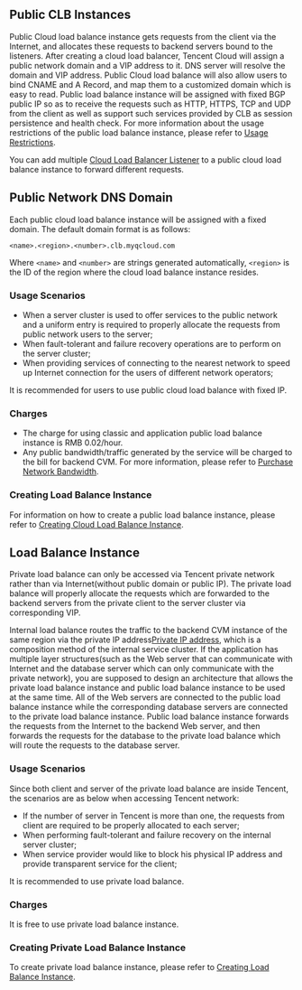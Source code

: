 ## Public CLB Instances

Public Cloud load balance instance gets requests from the client via the Internet, and allocates these requests to backend servers bound to the listeners. After creating a cloud load balancer, Tencent Cloud will assign a public network domain and a VIP address to it. DNS server will resolve the domain and VIP address. Public Cloud load balance will also allow users to bind CNAME and A Record, and map them to a customized domain which is easy to read. Public load balance instance will be assigned with fixed BGP public IP so as to receive the requests such as HTTP, HTTPS, TCP and UDP from the client as well as support such services provided by CLB as session persistence and health check. For more information about the usage restrictions of the public load balance instance, please refer to [Usage Restrictions](/doc/product/214/6187).

You can add multiple [Cloud Load Balancer Listener](/doc/product/214/6151) to a public cloud load balance instance to forward different requests.

## Public Network DNS Domain

Each public cloud load balance instance will be assigned with a fixed domain. The default domain format is as follows:

```
<name>.<region>.<number>.clb.myqcloud.com 
```

Where `<name>` and `<number>` are strings generated automatically, `<region>` is the ID of the region where the cloud load balance instance resides.

### Usage Scenarios
- When a server cluster is used to offer services to the public network and a uniform entry is required to properly allocate the requests from public network users to the server;
- When fault-tolerant and failure recovery operations are to perform on the server cluster;
- When providing services of connecting to the nearest network to speed up Internet connection for the users of different network operators;

It is recommended for users to use public cloud load balance with fixed IP.

### Charges
- The charge for using classic and application public load balance instance is RMB 0.02/hour.
- Any public bandwidth/traffic generated by the service will be charged to the bill for backend CVM. For more information, please refer to [Purchase Network Bandwidth](https://cloud.tencent.com/doc/product/213/509).

### Creating Load Balance Instance 
For information on how to create a public load balance instance, please refer to [Creating Cloud Load Balance Instance](/doc/product/214/6149).

## Load Balance Instance 

Private load balance can only be accessed via Tencent private network rather than via Internet(without public domain or public IP). The private load balance will properly allocate the requests which are forwarded to the backend servers from the private client to the server cluster via corresponding VIP. 

Internal load balance routes the traffic to the backend CVM instance of the same region via the private IP address[Private IP address](/doc/product/213/5225), which is a composition method of the internal service cluster. If the application has multiple layer structures(such as the Web server that can communicate with Internet and the database server which can only communicate with the private network), you are supposed to design an architecture that allows the private load balance instance and public load balance instance to be used at the same time. All of the Web servers are connected to the public load balance instance while the corresponding database servers are connected to the private load balance instance. Public load balance instance forwards the requests from the Internet to the backend Web server, and then forwards the requests for the database to the private load balance which will route the requests to the database server.

### Usage Scenarios

Since both client and server of the private load balance are inside Tencent, the scenarios are as below when accessing Tencent network:
- If the number of server in Tencent is more than one, the requests from client are required to be properly allocated to each server;
- When performing fault-tolerant and failure recovery on the internal server cluster;
- When service provider would like to block his physical IP address and provide transparent service for the client;

It is recommended to use private load balance.

### Charges

It is free to use private load balance instance. 

### Creating Private Load Balance Instance
To create private load balance instance, please refer to [Creating Load Balance Instance](/doc/product/214/6149).
 
